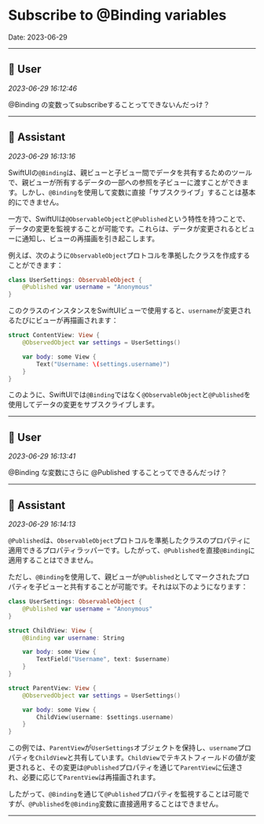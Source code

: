 # Subscribe to @Binding variables

Date: 2023-06-29

---

## 👤 User
*2023-06-29 16:12:46*

@Binding の変数ってsubscribeすることってできないんだっけ？

---

## 🤖 Assistant
*2023-06-29 16:13:16*

SwiftUIの`@Binding`は、親ビューと子ビュー間でデータを共有するためのツールで、親ビューが所有するデータの一部への参照を子ビューに渡すことができます。しかし、`@Binding`を使用して変数に直接「サブスクライブ」することは基本的にできません。

一方で、SwiftUIは`@ObservableObject`と`@Published`という特性を持つことで、データの変更を監視することが可能です。これらは、データが変更されるとビューに通知し、ビューの再描画を引き起こします。

例えば、次のように`ObservableObject`プロトコルを準拠したクラスを作成することができます：

```swift
class UserSettings: ObservableObject {
    @Published var username = "Anonymous"
}
```

このクラスのインスタンスをSwiftUIビューで使用すると、`username`が変更されるたびにビューが再描画されます：

```swift
struct ContentView: View {
    @ObservedObject var settings = UserSettings()

    var body: some View {
        Text("Username: \(settings.username)")
    }
}
```

このように、SwiftUIでは`@Binding`ではなく`@ObservableObject`と`@Published`を使用してデータの変更をサブスクライブします。

---

## 👤 User
*2023-06-29 16:13:41*

@Binding な変数にさらに @Published することってできるんだっけ？

---

## 🤖 Assistant
*2023-06-29 16:14:13*

`@Published`は、`ObservableObject`プロトコルを準拠したクラスのプロパティに適用できるプロパティラッパーです。したがって、`@Published`を直接`@Binding`に適用することはできません。

ただし、`@Binding`を使用して、親ビューが`@Published`としてマークされたプロパティを子ビューと共有することが可能です。それは以下のようになります：

```swift
class UserSettings: ObservableObject {
    @Published var username = "Anonymous"
}

struct ChildView: View {
    @Binding var username: String

    var body: some View {
        TextField("Username", text: $username)
    }
}

struct ParentView: View {
    @ObservedObject var settings = UserSettings()

    var body: some View {
        ChildView(username: $settings.username)
    }
}
```

この例では、`ParentView`が`UserSettings`オブジェクトを保持し、`username`プロパティを`ChildView`と共有しています。`ChildView`でテキストフィールドの値が変更されると、その変更は`@Published`プロパティを通じて`ParentView`に伝達され、必要に応じて`ParentView`は再描画されます。

したがって、`@Binding`を通じて`@Published`プロパティを監視することは可能ですが、`@Published`を`@Binding`変数に直接適用することはできません。

---
